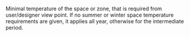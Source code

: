 Minimal temperature of the space or zone, that is required from user/designer view point. If no summer or winter space temperature requirements are given, it applies all year, otherwise for the intermediate period.
